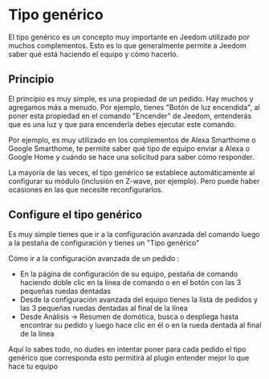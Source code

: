 # Tipo genérico

El tipo genérico es un concepto muy importante en Jeedom utilizado por muchos complementos. Esto es lo que generalmente permite a Jeedom saber qué está haciendo el equipo y cómo hacerlo.

## Principio 

El principio es muy simple, es una propiedad de un pedido. Hay muchos y agregamos más a menudo. Por ejemplo, tienes "Botón de luz encendida", al poner esta propiedad en el comando "Encender" de Jeedom, entenderás que es una luz y que para encenderla debes ejecutar este comando.

Por ejemplo, es muy utilizado en los complementos de Alexa Smarthome o Google Smarthome, te permite saber qué tipo de equipo enviar a Alexa o Google Home y cuándo se hace una solicitud para saber cómo responder.

La mayoría de las veces, el tipo genérico se establece automáticamente al configurar su módulo (inclusión en Z-wave, por ejemplo). Pero puede haber ocasiones en las que necesite reconfigurarlos.

## Configure el tipo genérico 

Es muy simple tienes que ir a la configuración avanzada del comando luego a la pestaña de configuración y tienes un "Tipo genérico"

Cómo ir a la configuración avanzada de un pedido :

- En la página de configuración de su equipo, pestaña de comando haciendo doble clic en la línea de comando o en el botón con las 3 pequeñas ruedas dentadas
- Desde la configuración avanzada del equipo tienes la lista de pedidos y las 3 pequeñas ruedas dentadas al final de la línea 
- Desde Análisis -> Resumen de domótica, busca o despliega hasta encontrar su pedido y luego hace clic en él o en la rueda dentada al final de la línea

Aquí lo sabes todo, no dudes en intentar poner para cada pedido el tipo genérico que corresponda esto permitirá al plugin entender mejor lo que hace tu equipo
